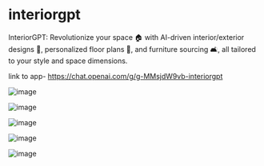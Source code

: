# interiorgpt
InteriorGPT: Revolutionize your space 🏠 with AI-driven interior/exterior designs 🎨, personalized floor plans 📐, and furniture sourcing 🛋️, all tailored to your style and space dimensions.

link to app- https://chat.openai.com/g/g-MMsjdW9vb-interiorgpt
 

![image](https://github.com/sallumandya1995/interiorgpt/assets/58567513/37517f63-939b-4ed6-9416-0ff958554da4)

![image](https://github.com/sallumandya1995/interiorgpt/assets/58567513/a86d4345-321e-40d6-92fa-9c9f375b459e)

![image](https://github.com/sallumandya1995/interiorgpt/assets/58567513/92e664e9-40b7-45db-a461-9fd9cf77067f)

![image](https://github.com/sallumandya1995/interiorgpt/assets/58567513/6fb5befe-7d37-41ea-ae08-89aa861489f3)

![image](https://github.com/sallumandya1995/interiorgpt/assets/58567513/f6650b29-ea48-486d-b74c-0d61600ad339)






